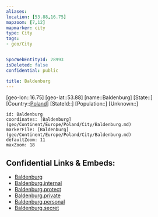 ```yaml
---
aliases: 
location: [53.88,16.75]
mapzoom: [7,12] 
mapmarker: city 
type: City
tags:
- geo/City


SpocWebEntityId: 28993
isDeleted: false
confidential: public

title: Baldenburg
---
```

[geo-lon::16.75]
[geo-lat::53.88]
[name::Baldenburg]
[State::]
[Country::[Poland](geo/Continent/Europe/Poland.md)]
[StateId::]
[Population::]
[Unknown::]


```leaflet
id: Baldenburg
coordinates: [Baldenburg](geo/Continent/Europe/Poland/City/Baldenburg.md)
markerFile: [Baldenburg](geo/Continent/Europe/Poland/City/Baldenburg.md)
defaultZoom: 11 
maxZoom: 18
```


## Confidential Links & Embeds: 
- [Baldenburg](../../../../../../_public/geo/Continent/Europe/Poland/City/Baldenburg.md) 
- [Baldenburg.internal](../../../../../../_internal/geo/Continent/Europe/Poland/City/Baldenburg.internal.md) 
- [Baldenburg.protect](../../../../../../_protect/geo/Continent/Europe/Poland/City/Baldenburg.protect.md) 
- [Baldenburg.private](../../../../../../_private/geo/Continent/Europe/Poland/City/Baldenburg.private.md) 
- [Baldenburg.personal](../../../../../../_personal/geo/Continent/Europe/Poland/City/Baldenburg.personal.md) 
- [Baldenburg.secret](../../../../../../_secret/geo/Continent/Europe/Poland/City/Baldenburg.secret.md) 
